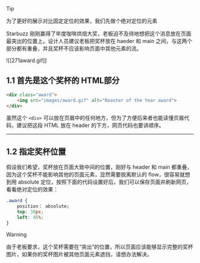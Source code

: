 >[!tip]
>为了更好的展示对比固定定位的效果，我们先做个绝对定位的元素

Starbuzz 刚刚赢得了年度咖啡烘焙大奖，老板迫不及待地想把这个消息放在页面最突出的位置上。设计人员建议老板把奖杯放在 haeder 和 main 之间，与这两个部分都有重叠，并且奖杯不应该影响页面中其他元素的流。

![[271award.gif]]

## 1.1 首先是这个奖杯的 HTML部分

```html
<div class="award">
	<img src="images/award.gif" alt="Roaster of the Year award">
</div>
```

虽然这个 `<div>` 可以放在页眉中的任何地方，但为了方便后来者也能读懂页眉代码，建议把这段 HTML 放在 header 的下方，网页代码也要讲顺序。

___
## 1.2 指定奖杯位置

假设我们希望，奖杯放在页面大致中间的位置，刚好与 header 和 main 都重叠，因为这个奖杯不能影响其他的页面元素，显然需要脱离默认的 flow，很容易就想到用 absolute 定位，按照下面的代码设置好后，我们可以保存页面并刷新网页，看看绝对定位的效果：

```css
.award {
	position： absolute;
	top: 30px;
	left: 45%;
}
```

>[!warning]
> 由于老板要求，这个奖杯需要在“突出”的位置，所以页面应该能够显示完整的奖杯图片，如果你的奖杯图片被其他页面元素遮挡，请想办法解决。